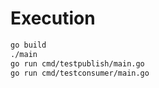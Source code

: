 # Execution
```bash
go build
./main
go run cmd/testpublish/main.go
go run cmd/testconsumer/main.go
```

